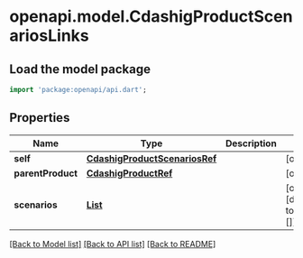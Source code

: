 # openapi.model.CdashigProductScenariosLinks

## Load the model package
```dart
import 'package:openapi/api.dart';
```

## Properties
Name | Type | Description | Notes
------------ | ------------- | ------------- | -------------
**self** | [**CdashigProductScenariosRef**](CdashigProductScenariosRef.md) |  | [optional] 
**parentProduct** | [**CdashigProductRef**](CdashigProductRef.md) |  | [optional] 
**scenarios** | [**List<CdashigScenarioRefElement>**](CdashigScenarioRefElement.md) |  | [optional] [default to const []]

[[Back to Model list]](../README.md#documentation-for-models) [[Back to API list]](../README.md#documentation-for-api-endpoints) [[Back to README]](../README.md)



